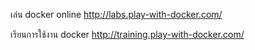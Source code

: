 เล่น docker online
http://labs.play-with-docker.com/

เรียนการใช้งาน docker
http://training.play-with-docker.com/